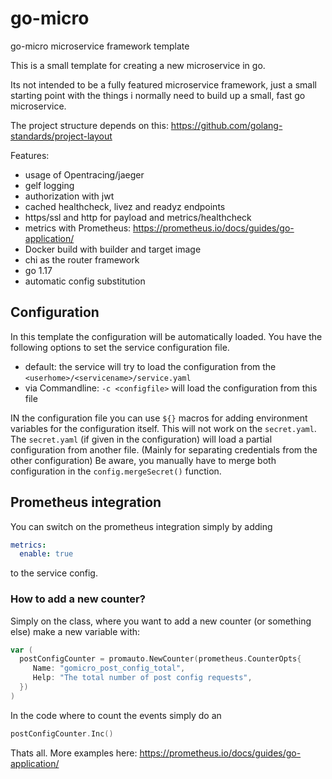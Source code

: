 # go-micro

go-micro microservice framework template

This is a small template for creating a new microservice in go. 

Its not intended to be a fully featured microservice framework, just a small starting point with the things i normally need to build up a small, fast go microservice.

The project structure depends on this: https://github.com/golang-standards/project-layout

Features:

- usage of Opentracing/jaeger
- gelf logging
- authorization with jwt
- cached healthcheck, livez and readyz endpoints
- https/ssl and http for payload and metrics/healthcheck
- metrics with Prometheus: https://prometheus.io/docs/guides/go-application/
- Docker build with builder and target image
- chi as the router framework
- go 1.17
- automatic config substitution 

## Configuration

In this template the configuration will be automatically loaded. You have the following options to set the service configuration file.

- default: the service will try to load the configuration from the `<userhome>/<servicename>/service.yaml`
- via Commandline: `-c <configfile>` will load the configuration from this file

IN the configuration file you can use `${}` macros for adding environment variables for the configuration itself. This will not work on the `secret.yaml`. The `secret.yaml` (if given in the configuration) will load a partial configuration from another file. (Mainly for separating credentials from the other configuration) Be aware, you manually have to merge both configuration in the `config.mergeSecret()` function.



## Prometheus integration

You can switch on the prometheus integration simply by adding 

```yaml
metrics:
  enable: true
```

to the service config.

### How to add a new counter?

Simply on the class, where you want to add a new counter (or something else) make a new variable with:

```go
var (
  postConfigCounter = promauto.NewCounter(prometheus.CounterOpts{
	 Name: "gomicro_post_config_total",
     Help: "The total number of post config requests",
  })
)
```

In the code where to count the events simply do an



```go
postConfigCounter.Inc()
```

 Thats all. More examples here: https://prometheus.io/docs/guides/go-application/